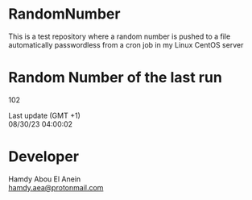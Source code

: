# RandomNumber    
This is a test repository where a random number is pushed to a file automatically passwordless from a cron job in my Linux CentOS server    
# Random Number of the last run   
102
      
Last update (GMT +1)    
08/30/23 04:00:02
# Developer    
Hamdy Abou El Anein   
hamdy.aea@protonmail.com
